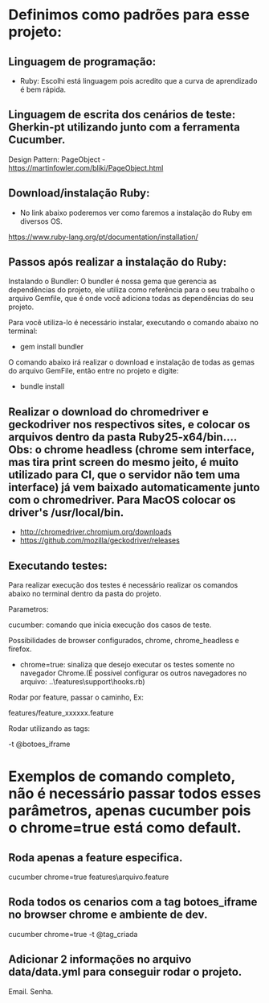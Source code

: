 # Definimos como padrões para esse projeto:

## Linguagem de programação:

 - Ruby: Escolhi está linguagem pois acredito que a curva de aprendizado é bem rápida.

## Linguagem de escrita dos cenários de teste: Gherkin-pt utilizando junto com a ferramenta Cucumber.

Design Pattern: PageObject - https://martinfowler.com/bliki/PageObject.html

## Download/instalação Ruby:

- No link abaixo poderemos ver como faremos a instalação do Ruby em diversos OS.

https://www.ruby-lang.org/pt/documentation/installation/

## Passos após realizar a instalação do Ruby:

Instalando o Bundler:
O bundler é nossa gema que gerencia as dependências do projeto, ele utiliza como referência para o seu trabalho o arquivo Gemfile, que é onde você adiciona todas as dependências do seu projeto.

Para você utiliza-lo é necessário instalar, executando o comando abaixo no terminal:

  - gem install bundler

O comando abaixo irá realizar o download e instalação de todas as gemas do arquivo GemFile, então entre no projeto e digite:

  - bundle install


## Realizar o download do chromedriver e geckodriver nos respectivos sites, e colocar os arquivos dentro da pasta Ruby25-x64/bin.... Obs: o chrome headless (chrome sem interface, mas tira print screen do mesmo jeito, é muito utilizado para CI, que o servidor não tem uma interface) já vem baixado automaticamente junto com o chromedriver. Para MacOS colocar os driver's /usr/local/bin.

  - http://chromedriver.chromium.org/downloads
  - https://github.com/mozilla/geckodriver/releases

## Executando testes:
Para realizar execução dos testes é necessário realizar os comandos abaixo no terminal dentro da pasta do projeto.

Parametros:

cucumber: comando que inicia execução dos casos de teste.

Possibilidades de browser configurados, chrome, chrome_headless e firefox.
- chrome=true: sinaliza que desejo executar os testes somente no navegador Chrome.(É possível configurar os outros navegadores no arquivo: ..\features\support\hooks.rb)

Rodar por feature, passar o caminho, Ex:

features/feature_xxxxxx.feature

Rodar utilizando as tags:

-t @botoes_iframe


# Exemplos de comando completo, não é necessário passar todos esses parâmetros, apenas cucumber pois o chrome=true está como default.
## Roda apenas a feature especifica.
  cucumber chrome=true features\arquivo.feature
## Roda todos os cenarios com a tag botoes_iframe no browser chrome e ambiente de dev.
  cucumber chrome=true -t @tag_criada

## Adicionar 2 informações no arquivo data/data.yml para conseguir rodar o projeto.

Email.
Senha.
